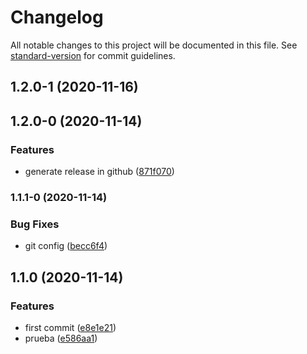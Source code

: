 # Changelog

All notable changes to this project will be documented in this file. See [standard-version](https://github.com/conventional-changelog/standard-version) for commit guidelines.

## 1.2.0-1 (2020-11-16)

## 1.2.0-0 (2020-11-14)


### Features

* generate release in github ([871f070](https://github.com/Ahyycb/ci_cd_1/commit/871f0702c00bd7bfbe80213dd8796dc4772e922e))

### 1.1.1-0 (2020-11-14)


### Bug Fixes

* git config ([becc6f4](https://github.com/Ahyycb/ci_cd_1/commit/becc6f4ad2b3000d052e8533a6fc9f7b8ca3f043))

## 1.1.0 (2020-11-14)


### Features

* first commit ([e8e1e21](https://github.com/Ahyycb/ci_cd_1/commit/e8e1e21ccaf28623ea4c0369cd6d1ff5a4083b07))
* prueba ([e586aa1](https://github.com/Ahyycb/ci_cd_1/commit/e586aa14489d668646bf62e34e3f867fa2646ea9))
